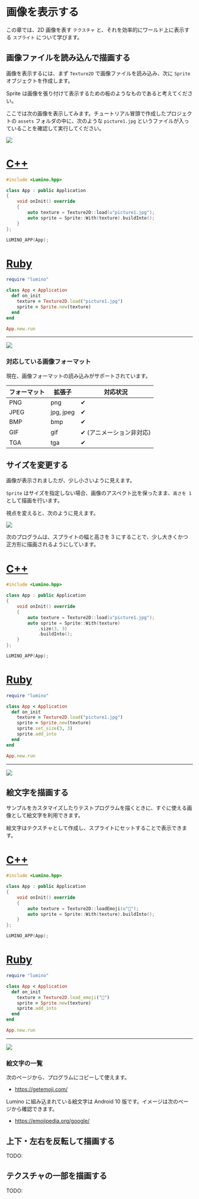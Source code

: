 画像を表示する
==========

この章では、2D 画像を表す `テクスチャ` と、それを効率的にワールド上に表示する `スプライト` について学びます。

画像ファイルを読み込んで描画する
----------

画像を表示するには、まず `Texture2D` で画像ファイルを読み込み、次に `Sprite` オブジェクトを作成します。

Sprite は画像を張り付けて表示するための板のようなものであると考えてください。

ここでは次の画像を表示してみます。チュートリアル冒頭で作成したプロジェクトの `assets` フォルダの中に、次のような `picture1.jpg` というファイルが入っていることを確認して実行してください。

![](img/picture1.jpg)

# [C++](#tab/lang-cpp)
```cpp
#include <Lumino.hpp>

class App : public Application
{
    void onInit() override
    {
        auto texture = Texture2D::load(u"picture1.jpg");
        auto sprite = Sprite::With(texture).buildInto();
    }
};

LUMINO_APP(App);
```
# [Ruby](#tab/lang-ruby)
```ruby
require "lumino"

class App < Application
  def on_init
    texture = Texture2D.load("picture1.jpg")
    sprite = Sprite.new(texture)
  end
end

App.new.run
```

---

![](img/image-1.png)

### 対応している画像フォーマット

現在、画像フォーマットの読み込みがサポートされています。

| フォーマット | 拡張子 | 対応状況 |
|---|---|---|
| PNG | png | ✔ |
| JPEG | jpg, jpeg | ✔ |
| BMP | bmp | ✔ |
| GIF | gif | ✔ (アニメーション非対応) |
| TGA | tga | ✔ |



サイズを変更する
----------

画像が表示されましたが、少し小さいように見えます。

`Sprite` はサイズを指定しない場合、画像のアスペクト比を保ったまま、`高さを 1` として描画を行います。

視点を変えると、次のように見えます。

![](img/image-2.png)

次のプログラムは、スプライトの幅と高さを 3 にすることで、少し大きくかつ正方形に描画されるようにしています。

# [C++](#tab/lang-cpp)
```cpp
#include <Lumino.hpp>

class App : public Application
{
    void onInit() override
    {
        auto texture = Texture2D::load(u"picture1.jpg");
        auto sprite = Sprite::With(texture)
            .size(3, 3)
            .buildInto();
    }
};

LUMINO_APP(App);
```
# [Ruby](#tab/lang-ruby)
```ruby
require "lumino"

class App < Application
  def on_init
    texture = Texture2D.load("picture1.jpg")
    sprite = Sprite.new(texture)
    sprite.set_size(3, 3)
    sprite.add_into
  end
end

App.new.run
```
---

![](img/image-3.png)

絵文字を描画する
----------

サンプルをカスタマイズしたりテストプログラムを描くときに、すぐに使える画像として絵文字を利用できます。

絵文字はテクスチャとして作成し、スプライトにセットすることで表示できます。

# [C++](#tab/lang-cpp)
```cpp
#include <Lumino.hpp>

class App : public Application
{
    void onInit() override
    {
        auto texture = Texture2D::loadEmoji(u"🌱");
        auto sprite = Sprite::With(texture).buildInto();
    }
};

LUMINO_APP(App);
```
# [Ruby](#tab/lang-ruby)
```ruby
require "lumino"

class App < Application
  def on_init
    texture = Texture2D.load_emoji("🌱")
    sprite = Sprite.new(texture)
    sprite.add_into
  end
end

App.new.run
```
---

![](img/image-4.png)

### 絵文字の一覧

次のページから、プログラムにコピーして使えます。

- https://getemoji.com/

Lumino に組み込まれている絵文字は Android 10 版です。イメージは次のページから確認できます。

- https://emojipedia.org/google/

上下・左右を反転して描画する
----------

TODO:

テクスチャの一部を描画する
----------

TODO:
